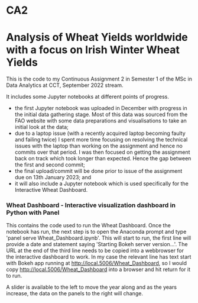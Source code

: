 # CA2

# Analysis of Wheat Yields worldwide with a focus on Irish Winter Wheat Yields 

This is the code to my Continuous Assignment 2 in Semester 1 of the MSc in Data Analytics at CCT, September 2022 stream.

It includes some Jupyter notebooks at different points of progress. 
- the first Jupyter notebook was uploaded in December with progress in the initial data gathering stage. Most of this data was sourced from the FAO website with some data preparations and visualisations to take an initial look at the data;
- due to a laptop issue (with a recently acquired laptop becoming faulty and failing twice) I spent more time focusing on resolving the technical issues with the laptop than working on the assignment and hence no commits over that period. I was then focused on getting the assignment back on track which took longer than expected. Hence the gap between the first and second commit;
- the final upload/commit will be done prior to issue of the assignment due on 13th January 2023; and
- it will also include a Jupyter notebook which is used specifically for the Interactive Wheat Dashboard.

### Wheat Dashboard - Interactive visualization dashboard in Python with Panel

This contains the code used to run the Wheat Dashboard.  Once the notebook has run, the next step is to open the Anaconda prompt and type 'panel serve Wheat_Dashboard.ipynb'.  This will start to run, the first line will provide a date and statement saying 'Starting Bokeh server version...'. The URL at the end of the third line needs to be copied into a webbrowser for the interactive dashboard to work.  In my case the relevant line has text start with Bokeh app running at http://local.5006/Wheat_Dashboard, so I would copy http://local.5006/Wheat_Dashboard into a browser and hit return for it to run.

A slider is available to the left to move the year along and as the years increase, the data on the panels to the right will change.


